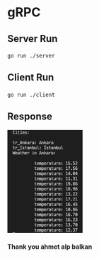 # gRPC

## Server Run

```
go run ./server

```
  
## Client Run


```
go run ./client

```


## Response

<p>
   <img src="./img/response.png"  style="width:170px;" alt="Observer">

</p>




#### Thank you ahmet alp balkan 
